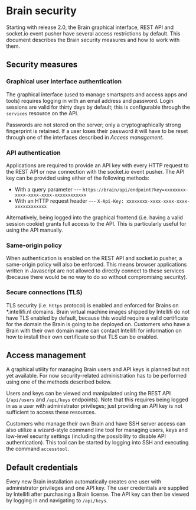 # Brain security
Starting with release 2.0, the Brain graphical interface, REST API and socket.io event pusher have several access restrictions by default. This document describes the Brain security measures and how to work with them.

## Security measures

### Graphical user interface authentication
The graphical interface (used to manage smartspots and access apps and tools) requires logging in with an email address and password. Login sessions are valid for thirty days by default; this is configurable through the `services` resource on the API.

Passwords are not stored on the server; only a cryptographically strong fingerprint is retained. If a user loses their password it will have to be reset through one of the interfaces described in *Access management*.

### API authentication
Applications are required to provide an API key with every HTTP request to the REST API or new connection with the socket.io event pusher. The API key can be provided using either of the following methods:
* With a query parameter --- `https://brain/api/endpoint?key=xxxxxxxx-xxxx-xxxx-xxxx-xxxxxxxxxxxx`
* With an HTTP request header --- `X-Api-Key: xxxxxxxx-xxxx-xxxx-xxxx-xxxxxxxxxxxx`

Alternatively, being logged into the graphical frontend (i.e. having a valid session cookie) grants full access to the API. This is particularly useful for using the API manually.

### Same-origin policy
When authentication is enabled on the REST API and socket.io pusher, a same-origin policy will also be enforced. This means browser applications written in Javascript are not allowed to directly connect to these services (because there would be no way to do so without compromising security).

### Secure connections (TLS)
TLS security (i.e. `https` protocol) is enabled and enforced for Brains on \*.intellifi.nl domains. Brain virtual machine images shipped by Intellifi do not have TLS enabled by default, because this would require a valid certificate for the domain the Brain is going to be deployed on. Customers who have a Brain with their own domain name can contact Intellifi for information on how to install their own certificate so that TLS can be enabled.

## Access management
A graphical utility for managing Brain users and API keys is planned but not yet available. For now security-related administration has to be performed using one of the methods described below.

Users and keys can be viewed and manipulated using the REST API (`/api/users` and `/api/keys` endpoints). Note that this requires being logged in as a user with administrator privileges; just providing an API key is not sufficient to access these resources.

Customers who manage their own Brain and have SSH server access can also utilize a wizard-style command line tool for managing users, keys and low-level security settings (including the possibility to disable API authentication). This tool can be started by logging into SSH and executing the command `accesstool`.

## Default credentials
Every new Brain installation automatically creates one user with administrator privileges and one API key. The user credentials are supplied by Intellifi after purchasing a Brain license. The API key can then be viewed by logging in and navigating to `/api/keys`.
